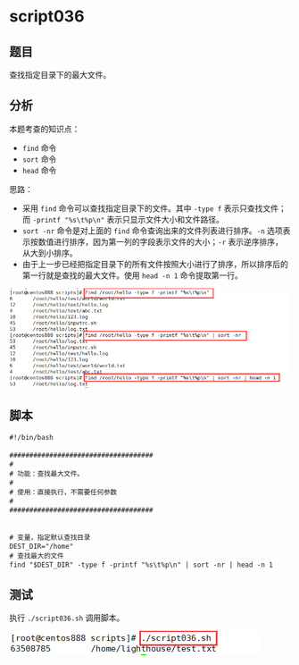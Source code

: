 # script036
## 题目

查找指定目录下的最大文件。





## 分析

本题考查的知识点：

- `find` 命令
- `sort` 命令
- `head` 命令

思路：

- 采用 `find` 命令可以查找指定目录下的文件。其中 `-type f` 表示只查找文件；而 `-printf "%s\t%p\n"` 表示只显示文件大小和文件路径。
- `sort -nr` 命令是对上面的 `find` 命令查询出来的文件列表进行排序。`-n` 选项表示按数值进行排序，因为第一列的字段表示文件的大小；`-r` 表示逆序排序，从大到小排序。
- 由于上一步已经把指定目录下的所有文件按照大小进行了排序，所以排序后的第一行就是查找的最大文件。使用 `head -n 1` 命令提取第一行。

![image-20220605004613821](image-script036/image-20220605004613821.png)





## 脚本

```shell
#!/bin/bash

####################################
#
# 功能：查找最大文件。
#
# 使用：直接执行，不需要任何参数
#
####################################


# 变量，指定默认查找目录
DEST_DIR="/home"
# 查找最大的文件
find "$DEST_DIR" -type f -printf "%s\t%p\n" | sort -nr | head -n 1
```





## 测试

执行 `./script036.sh` 调用脚本。

![image-20220605003800335](image-script036/image-20220605003800335.png)

